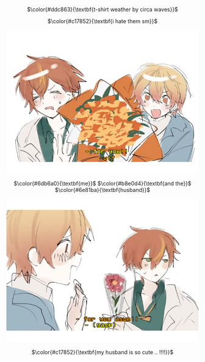 <!-- skibidi -->
<p align="center">
$\color{#ddc863}{\textbf{t-shirt weather by circa waves}}$

<p align="center">
$\color{#c17852}{\textbf{i hate them sm}}$

<p align="center">
<img src="foryou.png" alt="me and wife">

<p align="center">
$\color{#6db6a0}{\textbf{me}}$ $\color{#b8e0d4}{\textbf{and the}}$ $\color{#6e81ba}{\textbf{husband}}$

<p align="center">
<img src="foryouaswell.png" alt="me and wife">

<p align="center">
$\color{#c17852}{\textbf{my husband is so cute ..  !!!!}}$ 



<!---
valentineserenade/valentineserenade is a ✨ special ✨ repository because its `README.md` (this file) appears on your GitHub profile.
You can click the Preview link to take a look at your changes.
--->
